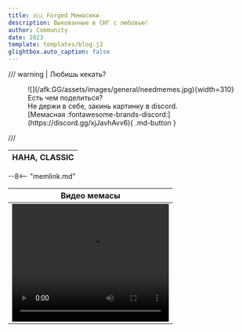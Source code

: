 ```yaml
---
title: 🇷🇺 Forged Мемасики
description: Выкованные в СНГ с любовью!
author: Community
date: 2023
template: templates/blog.j2
glightbox.auto_caption: false
---
```


/// warning | Любишь кекать?
<figure markdown>
![](/afk.GG/assets/images/general/needmemes.jpg){width=310}
<figcaption> Есть чем поделиться? <br>
Не держи в себе, закинь картинку в discord.  </figcaption>
[Мемасная :fontawesome-brands-discord:](https://discord.gg/xjJavhAvv6){ .md-button }
</figure>
///

|    HAHA, CLASSIC    |
|:-------------------:|

--8<-- "memlink.md"

|                        Видео                                                      мемасы                        |
|:---------------------------------------------------------------------------------------------------------------:|
| <video width="320" height="240" controls><source src="/afk.GG/assets/vids/phil.webm" type="video/webm"></video> |
